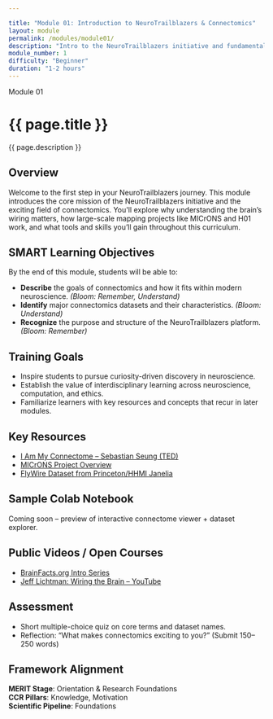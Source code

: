 ```yaml
---

title: "Module 01: Introduction to NeuroTrailblazers & Connectomics"
layout: module
permalink: /modules/module01/
description: "Intro to the NeuroTrailblazers initiative and fundamentals of connectomics."
module_number: 1
difficulty: "Beginner"
duration: "1-2 hours"
---
```


<div class="main-content">
  <div class="hero">
    <div class="hero-content">
      <span class="module-number">Module 01</span>
      <h1>{{ page.title }}</h1>
      <p class="hero-subtitle">{{ page.description }}</p>
    </div>
  </div>


<section class="section">
  <h2>Overview</h2>
  <p>Welcome to the first step in your NeuroTrailblazers journey. This module introduces the core mission of the NeuroTrailblazers initiative and the exciting field of connectomics. You'll explore why understanding the brain’s wiring matters, how large-scale mapping projects like MICrONS and H01 work, and what tools and skills you’ll gain throughout this curriculum.</p>
</section>

<section class="section">
  <h2>SMART Learning Objectives</h2>
  <p>By the end of this module, students will be able to:</p>

  <ul>
    <li><strong>Describe</strong> the goals of connectomics and how it fits within modern neuroscience. <em>(Bloom: Remember, Understand)</em></li>
    <li><strong>Identify</strong> major connectomics datasets and their characteristics. <em>(Bloom: Understand)</em></li>
    <li><strong>Recognize</strong> the purpose and structure of the NeuroTrailblazers platform. <em>(Bloom: Remember)</em></li>
  </ul>
</section>

<section class="section">
  <h2>Training Goals</h2>
  <ul>
    <li>Inspire students to pursue curiosity-driven discovery in neuroscience.</li>
    <li>Establish the value of interdisciplinary learning across neuroscience, computation, and ethics.</li>
    <li>Familiarize learners with key resources and concepts that recur in later modules.</li>
  </ul>
</section>

<section class="section">
  <h2>Key Resources</h2>
  <ul>
    <li><a href="https://www.ted.com/talks/sebastian_seung_i_am_my_connectome">I Am My Connectome – Sebastian Seung (TED)</a></li>
    <li><a href="https://www.microns-explorer.org/">MICrONS Project Overview</a></li>
    <li><a href="https://flywire.ai/">FlyWire Dataset from Princeton/HHMI Janelia</a></li>
  </ul>
</section>

<section class="section">
  <h2>Sample Colab Notebook</h2>
  <p>Coming soon – preview of interactive connectome viewer + dataset explorer.</p>
</section>

<section class="section">
  <h2>Public Videos / Open Courses</h2>
  <ul>
    <li><a href="https://www.brainfacts.org/">BrainFacts.org Intro Series</a></li>
    <li><a href="https://www.youtube.com/watch?v=qCunr9IeGX8">Jeff Lichtman: Wiring the Brain – YouTube</a></li>
  </ul>
</section>

<section class="section">
  <h2>Assessment</h2>
  <ul>
    <li>Short multiple-choice quiz on core terms and dataset names.</li>
    <li>Reflection: “What makes connectomics exciting to you?” (Submit 150–250 words)</li>
  </ul>
</section>

<section class="section">
  <h2>Framework Alignment</h2>
  <p><strong>MERIT Stage</strong>: Orientation & Research Foundations<br>
  <strong>CCR Pillars</strong>: Knowledge, Motivation<br>
  <strong>Scientific Pipeline</strong>: Foundations</p>
</section>

</div>
